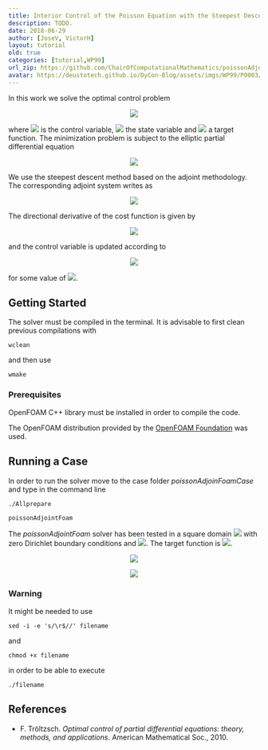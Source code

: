 ```yaml
---
title: Interior Control of the Poisson Equation with the Steepest Descent Method in OpenFOAM
description: TODO.
date: 2018-06-29
author: [JoseV, VictorH]
layout: tutorial
old: true
categories: [tutorial,WP99]
url_zip: https://github.com/ChairOfComputationalMathematics/poissonAdjointFoam/archive/master.zip
avatar: https://deustotech.github.io/DyCon-Blog/assets/imgs/WP99/P0003/avatarWP990003.PNG
---
```


In this work we solve the optimal control problem

<p align="center">
  <img src="https://latex.codecogs.com/gif.latex?%5Cmin%20_%7Bu%20%5Cin%20L%5E2%20%5Cleft%28%20%5COmega%20%5Cright%29%7D%20%5Cmathcal%7BJ%7D%5Cleft%28%20u%5Cright%29%20%3D%20%5Cmin%20_%7Bu%20%5Cin%20L%5E2%20%5Cleft%28%20%5COmega%20%5Cright%29%7D%20%5Cfrac%7B1%7D%7B2%7D%20%5Cint_%7B%5COmega%7D%20%5Cleft%28%20y%20-%20y_d%20%5Cright%29%20%5E2%20%5Cmathrm%7Bd%7D%20%5COmega%20&plus;%20%5Cfrac%7B%5Cbeta%7D%7B2%7D%20%5Cint_%7B%5COmega%7D%20u%20%5E2%20%5Cmathrm%7Bd%7D%20%5COmega%2C">
</p>

where <img src="https://latex.codecogs.com/gif.latex?u"> is the control variable, <img src="https://latex.codecogs.com/gif.latex?y"> the state variable and <img src="https://latex.codecogs.com/gif.latex?y_d"> a target function. The minimization problem is subject to the elliptic partial differential equation

<p align="center">
    <img src="https://latex.codecogs.com/gif.latex?%5Cbegin%7Bcases%7D%20-%5CDelta%20y%20%3D%20f%20&plus;%20u%20%26%20%5Ctext%7Bin%20%7D%20%5COmega%2C%20%5C%5C%20y%20%3D%200%20%26%20%5Ctext%7Bon%20%7D%20%5CGamma.%20%5Cend%7Bcases%7D">
</p>

We use the steepest descent method based on the adjoint methodology. The corresponding adjoint system writes as

<p align="center">
    <img src="https://latex.codecogs.com/gif.latex?%5Cbegin%7Bcases%7D%20-%20%5CDelta%20%5Clambda%20%3D%20y%20-%20y_d%20%26%20%5Ctext%7Bin%20%7D%20%5COmega%2C%20%5C%5C%20%5Clambda%20%3D%200%20%26%20%5Ctext%7Bon%20%7D%20%5CGamma.%20%5Cend%7Bcases%7D">
</p>

The directional derivative of the cost function is given by

<p align="center">
    <img src="https://latex.codecogs.com/gif.latex?%5Cmathcal%7BD%7D_%7B%20%5Cdelta%20u%7D%20%5Cmathcal%7BJ%7D%20%5Cleft%28%20u%20%5Cright%29%20%3D%20%5Cint_%7B%5COmega%7D%20%5Cleft%28%20%5Clambda%20&plus;%20%5Cbeta%20u%20%5Cright%29%20%5Cdelta%20u%20%5C%2C%20%5Cmathrm%7Bd%7D%20%5COmega%2C">
</p>

and the control variable is updated according to

<p align="center">
    <img src="https://latex.codecogs.com/gif.latex?u%5E%7B%5Cleft%28%20n%20&plus;%201%20%5Cright%29%7D%20%3D%20u%5E%7B%5Cleft%28%20n%20%5Cright%29%7D%20-%20%5Cepsilon%20%5Cleft%28%20%5Clambda%5E%7B%5Cleft%28%20n%20%5Cright%29%7D%20&plus;%20%5Cbeta%20u%5E%7B%5Cleft%28%20n%20%5Cright%29%7D%20%5Cright%29%2C">
</p>

for some value of <img src="https://latex.codecogs.com/gif.latex?%5Cepsilon">.

## Getting Started

The solver must be compiled in the terminal. It is advisable to first clean previous compilations with

```
wclean
```

and then use

```
wmake
```

### Prerequisites

OpenFOAM C++ library must be installed in order to compile the code.

The OpenFOAM distribution provided by the [OpenFOAM Foundation](https://openfoam.org/) was used.

## Running a Case

In order to run the solver move to the case folder _poissonAdjoinFoamCase_ and type in the command line

```
./Allprepare

poissonAdjointFoam
```

The _poissonAdjointFoam_ solver has been tested in a square domain <img src="https://latex.codecogs.com/gif.latex?%5B0%2C%201%5D%20%5Ctimes%20%5B0%2C%201%5D"> with zero Dirichlet boundary conditions and <img src="https://latex.codecogs.com/gif.latex?%5Cbeta%20%3D%2010%5E%7B-3%7D%2C10%5E%7B-4%7D%2C10%5E%7B-5%7D%2C10%5E%7B-6%7D">. The target function is <img src="https://latex.codecogs.com/gif.latex?y_d%20%3D%20xy%20%5Csin%20%5Cleft%28%20%5Cpi%20x%20%5Cright%29%20%5Csin%20%5Cleft%28%20%5Cpi%20y%20%5Cright%29">.

<p align="center">
   <a href="https://github.com/ChairOfComputationalMathematics/poissonAdjointFoam/blob/master/poissonAdjointFoamCase/sd_J.png" target="_blank"><img src="https://github.com/ChairOfComputationalMathematics/poissonAdjointFoam/blob/master/poissonAdjointFoamCase/sd_J.png?raw=true"></a>
</p>

<p align="center">
   <a href="https://github.com/ChairOfComputationalMathematics/poissonAdjointFoam/blob/master/poissonAdjointFoamCase/sd_Jy.png" target="_blank"><img src="https://github.com/ChairOfComputationalMathematics/poissonAdjointFoam/blob/master/poissonAdjointFoamCase/sd_Jy.png?raw=true"></a>
</p>

### Warning

It might be needed to use

```
sed -i -e 's/\r$//' filename
```

and

```
chmod +x filename
```

in order to be able to execute

```
./filename
```

## References

* F. Tröltzsch. _Optimal control of partial differential equations: theory, methods, and applications_. American Mathematical Soc., 2010.
